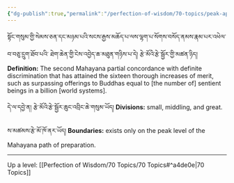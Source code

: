 ```yaml
---
{"dg-publish":true,"permalink":"/perfection-of-wisdom/70-topics/peak-application-of-peak/"}
---
```


སྟོང་གསུམ་གྱི་སེམས་ཅན་དང་མཉམ་པའི་སངས་རྒྱས་མཆོད་པ་ལས་ལྷག་པ་སོགས་བསོད་ནམས་རྣམ་པར་འཕེལ་བ་བཅུ་དྲུག་ཐོབ་པའི་
ཐེག་ཆེན་གྱི་ངེས་འབྱེད་ཆ་མཐུན་གཉིས་པ་དེ། རྩེ་མོའི་རྩེ་སྦྱོར་གྱི་མཚན་ཉིད།
**Definition:** The second Mahayana partial concordance with definite discrimination that has attained the sixteen thorough increases of merit, such as surpassing offerings to Buddhas equal to [the number of] sentient beings in a billion [world systems].

དེ་ལ་དབྱེ་ན། རྩེ་མོའི་རྩེ་སྦྱོར་ཆུང་འབྲིང་ཆེ་གསུམ་ཡོད།
**Divisions:** small, middling, and great.

ས་མཚམས་རྩེ་མོ་ཁོ་ནར་ཡོད།
**Boundaries:** exists only on the peak level of the Mahayana path of preparation.

---
Up a level: [[Perfection of Wisdom/70 Topics/70 Topics#^a4de0e\|70 Topics]]